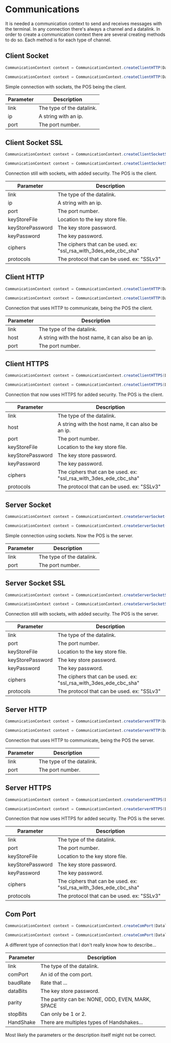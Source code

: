 # Communications
It is needed a communication context to send and receives messages with the terminal.
In any connection there's always a channel and a datalink. In order to create a communication context there are several creating methods to do so.
Each method is for each type of channel.

## Client Socket
```java
CommunicationContext context = CommunicationContext.createClientHTTP(Datalink link, String ip, int port)
```
```csharp
CommunicationContext context = CommunicationContext.createClientHTTP(Datalink link, string ip, int port)
```

Simple connection with sockets, the POS being the client.

Parameter | Description
--------- | -----------
link | The type of the datalink.
ip | A string with an ip.
port | The port number.

## Client Socket SSL
```java
CommunicationContext context = CommunicationContext.createClientSocketSSL(Datalink link, String ip, int port, String keyStoreFile, String keyStorePassword, String keyPassword, String[] ciphers, String[] protocols)
```
```csharp
CommunicationContext context = CommunicationContext.createClientSocketSSL(Datalink link, string ip, int port, string keyStoreFile, string keyStorePassword, string keyPassword, string[] ciphers, string[] protocols)
```

Connection still with sockets, with added security. The POS is the client.

Parameter | Description
--------- | -----------
link | The type of the datalink.
ip | A string with an ip.
port | The port number.
keyStoreFile | Location to the key store file.
keyStorePassword | The key store password.
keyPassword | The key password.
ciphers | The ciphers that can be used. ex: "ssl_rsa_with_3des_ede_cbc_sha"
protocols | The protocol that can be used. ex: "SSLv3"

## Client HTTP
```java
CommunicationContext context = CommunicationContext.createClientHTTP(Datalink link, String host, int port)
```
```csharp
CommunicationContext context = CommunicationContext.createClientHTTP(Datalink link, string host, int port)
```

Connection that uses HTTP to communicate, being the POS the client.

Parameter | Description
--------- | -----------
link | The type of the datalink.
host | A string with the host name, it can also be an ip.
port | The port number.

## Client HTTPS
```java
CommunicationContext context = CommunicationContext.createClientHTTPS(Datalink link, String host, int port, String keyStoreFile, String keyStorePassword, String keyPassword, String[] ciphers, String[] protocols)
```
```csharp
CommunicationContext context = CommunicationContext.createClientHTTPS(Datalink link, string host, int port, string keyStoreFile, string keyStorePassword, string keyPassword, string[] ciphers, string[] protocols)
```

Connection that now uses HTTPS for added security. The POS is the client.

Parameter | Description
--------- | -----------
link | The type of the datalink.
host | A string with the host name, it can also be an ip.
port | The port number.
keyStoreFile | Location to the key store file.
keyStorePassword | The key store password.
keyPassword | The key password.
ciphers | The ciphers that can be used. ex: "ssl_rsa_with_3des_ede_cbc_sha"
protocols | The protocol that can be used. ex: "SSLv3"

## Server Socket
```java
CommunicationContext context = CommunicationContext.createServerSocket(Datalink link, int port);
```
```csharp
CommunicationContext context = CommunicationContext.createServerSocket(Datalink link, int port);
```

Simple connection using sockets. Now the POS is the server.

Parameter | Description
--------- | -----------
link | The type of the datalink.
port | The port number.

## Server Socket SSL
```java
CommunicationContext context = CommunicationContext.createServerSocketSSL(Datalink link, int port, String keyStoreFile, String keyStorePassword, String keyPassword, String[] ciphers, String[] protocols)
```
```csharp
CommunicationContext context = CommunicationContext.createServerSocketSSL(Datalink link, int port, string keyStoreFile, string keyStorePassword, string keyPassword, string[] ciphers, string[] protocols)
```

Connection still with sockets, with added security. The POS is the server.

Parameter | Description
--------- | -----------
link | The type of the datalink.
port | The port number.
keyStoreFile | Location to the key store file.
keyStorePassword | The key store password.
keyPassword | The key password.
ciphers | The ciphers that can be used. ex: "ssl_rsa_with_3des_ede_cbc_sha"
protocols | The protocol that can be used. ex: "SSLv3"

## Server HTTP
```java
CommunicationContext context = CommunicationContext.createServerHTTP(Datalink link, int port)
```
```csharp
CommunicationContext context = CommunicationContext.createServerHTTP(Datalink link, int port)
```

Connection that uses HTTP to communicate, being the POS the server.

Parameter | Description
--------- | -----------
link | The type of the datalink.
port | The port number.

## Server HTTPS
```java
CommunicationContext context = CommunicationContext.createServerHTTPS(Datalink link, int port, String keyStoreFile, String keyStorePassword, String keyPassword, String[] ciphers, String[] protocols)
```
```csharp
CommunicationContext context = CommunicationContext.createServerHTTPS(Datalink link, int port, string keyStoreFile, string keyStorePassword, string keyPassword, string[] ciphers, string[] protocols)
```

Connection that now uses HTTPS for added security. The POS is the server.

Parameter | Description
--------- | -----------
link | The type of the datalink.
port | The port number.
keyStoreFile | Location to the key store file.
keyStorePassword | The key store password.
keyPassword | The key password.
ciphers | The ciphers that can be used. ex: "ssl_rsa_with_3des_ede_cbc_sha"
protocols | The protocol that can be used. ex: "SSLv3"

## Com Port
```java
CommunicationContext context = CommunicationContext.createComPort(Datalink link, String comPort, int baudRate, int dataBits, Parity parity, int stopBits, HandShake handshake)
```
```csharp
CommunicationContext context = CommunicationContext.createComPort(Datalink link, string comPort, int baudRate, int dataBits, Parity parity, int stopBits, HandShake handshake)
```

A different type of connection that I don't really know how to describe...

Parameter | Description
--------- | -----------
link | The type of the datalink.
comPort | An id of the com port.
baudRate | Rate that ...
dataBits | The key store password.
parity | The partity can be: NONE, ODD, EVEN, MARK, SPACE
stopBits | Can only be 1 or 2.
HandShake | There are multiples types of Handshakes...

<aside class="warning">
Most likely the parameters or the description itself might not be correct.
</aside>
